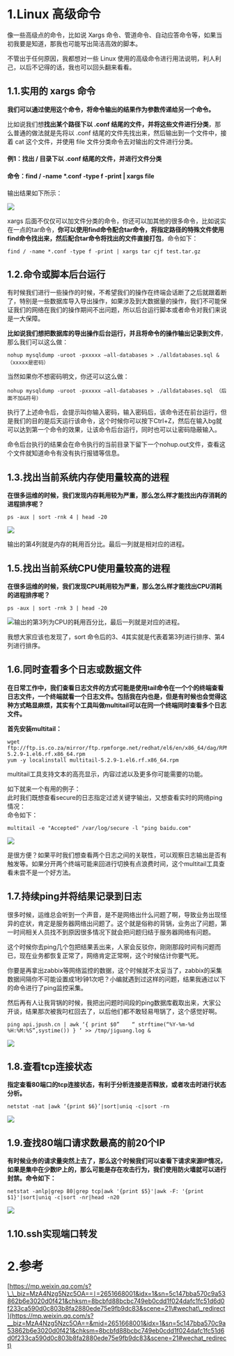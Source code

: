 # 1.Linux 高级命令

像一些高级点的命令，比如说 Xargs 命令、管道命令、自动应答命令等，如果当初我要是知道，那我也可能写出简洁高效的脚本。

不管出于任何原因，我都想对一些 Linux 使用的高级命令进行用法说明，利人利己，以后不记得的话，我也可以回头翻来看看。

## 1.1.**实用的 xargs 命令**

**我们可以通过使用这个命令，将命令输出的结果作为参数传递给另一个命令。**

比如说我们想**找出某个路径下以 .conf 结尾的文件，并将这些文件进行分类**，那么普通的做法就是先将以 .conf 结尾的文件先找出来，然后输出到一个文件中，接着 cat 这个文件，并使用 file 文件分类命令去对输出的文件进行分类。

#### 例1：找出 / 目录下以 .conf 结尾的文件，并进行文件分类

#### 命令：find / -name \*.conf -type f -print \| xargs file

输出结果如下所示：

![](/static/image/640.webp)

xargs 后面不仅仅可以加文件分类的命令，你还可以加其他的很多命令，比如说实在一点的tar命令，**你可以使用find命令配合tar命令，将指定路径的特殊文件使用find命令找出来，然后配合tar命令将找出的文件直接打包**，命令如下：

```
find / -name *.conf -type f -print | xargs tar cjf test.tar.gz
```

## 1.2.**命令或脚本后台运行**

有时候我们进行一些操作的时候，不希望我们的操作在终端会话断了之后就跟着断了，特别是一些数据库导入导出操作，如果涉及到大数据量的操作，我们不可能保证我们的网络在我们的操作期间不出问题，所以后台运行脚本或者命令对我们来说是一大保障。

**比如说我们想把数据库的导出操作后台运行，并且将命令的操作输出记录到文件**，那么我们可以这么做：

```
nohup mysqldump -uroot -pxxxxx —all-databases > ./alldatabases.sql &（xxxxx是密码）
```

当然如果你不想密码明文，你还可以这么做：

```
nohup mysqldump -uroot -pxxxxx —all-databases > ./alldatabases.sql （后面不加&符号）
```

执行了上述命令后，会提示叫你输入密码，输入密码后，该命令还在前台运行，但是我们的目的是后天运行该命令，这个时候你可以按下Ctrl+Z，然后在输入bg就可以达到第一个命令的效果，让该命令后台运行，同时也可以让密码隐蔽输入。

命令后台执行的结果会在命令执行的当前目录下留下一个nohup.out文件，查看这个文件就知道命令有没有执行报错等信息。

## 1.3.**找出当前系统内存使用量较高的进程**

**在很多运维的时候，我们发现内存耗用较为严重，那么怎么样才能找出内存消耗的进程排序呢？**

```
ps -aux | sort -rnk 4 | head -20
```

![](/static/image/微信图片_20200530112307.png)

输出的第4列就是内存的耗用百分比。最后一列就是相对应的进程。

## 1.5.**找出当前系统CPU使用量较高的进程**

**在很多运维的时候，我们发现CPU耗用较为严重，那么怎么样才能找出CPU消耗的进程排序呢？**

```
ps -aux | sort -rnk 3 | head -20
```

![](/static/image/微信截图_20200530112611.png)输出的第3列为CPU的耗用百分比，最后一列就是对应的进程。

我想大家应该也发现了，sort 命令后的3、4其实就是代表着第3列进行排序、第4列进行排序。

## 1.6.**同时查看多个日志或数据文件**

**在日常工作中，我们查看日志文件的方式可能是使用tail命令在一个个的终端查看日志文件，一个终端就看一个日志文件。包括我在内也是，但是有时候也会觉得这种方式略显麻烦，其实有个工具叫做multitail可以在同一个终端同时查看多个日志文件。**

**首先安装multitail：**

```
wget ftp://ftp.is.co.za/mirror/ftp.rpmforge.net/redhat/el6/en/x86_64/dag/RPMS/multitail-5.2.9-1.el6.rf.x86_64.rpm
yum -y localinstall multitail-5.2.9-1.el6.rf.x86_64.rpm
```

multitail工具支持文本的高亮显示，内容过滤以及更多你可能需要的功能。

如下就来一个有用的例子：  
此时我们既想查看secure的日志指定过滤关键字输出，又想查看实时的网络ping情况：  
命令如下：

```
multitail -e "Accepted" /var/log/secure -l "ping baidu.com"
```

![](/static/image/multitail.webp)

是很方便？如果平时我们想查看两个日志之间的关联性，可以观察日志输出是否有触发等。如果分开两个终端可能来回进行切换有点浪费时间，这个multitail工具查看未尝不是一个好方法。

## 1.7.**持续ping并将结果记录到日志**

很多时候，运维总会听到一个声音，是不是网络出什么问题了啊，导致业务出现怪异的症状，肯定是服务器网络出问题了。这个就是俗称的背锅，业务出了问题，第一时间相关人员找不到原因很多情况下就会把问题归结于服务器网络有问题。

这个时候你去ping几个包把结果丢出来，人家会反驳你，刚刚那段时间有问题而已，现在业务都恢复正常了，网络肯定正常啊，这个时候估计你要气死。

你要是再拿出zabbix等网络监控的数据，这个时候就不太妥当了，zabbix的采集数据间隔你不可能设置成1秒钟1次吧？小编就遇到过这样的问题，结果我通过以下的命令进行了ping监控采集。

然后再有人让我背锅的时候，我把出问题时间段的ping数据库截取出来，大家公开谈，结果那次被我叼杠回去了，以后他们都不敢轻易甩锅了，这个感觉好啊。

```
ping api.jpush.cn | awk ‘{ print $0”    “ strftime(“%Y-%m-%d %H:%M:%S”,systime()) } ‘ >> /tmp/jiguang.log &
```

![](/static/image/持续ping并将结果记录到日志ping命令.webp)

## 1.8.**查看tcp连接状态**

**指定查看80端口的tcp连接状态，有利于分析连接是否释放，或者攻击时进行状态分析。**

```
netstat -nat |awk ‘{print $6}’|sort|uniq -c|sort -rn
```

![](/static/image/查看tcp连接状态.webp)

## 1.9.**查找80端口请求数最高的前20个IP**

**有时候业务的请求量突然上去了，那么这个时候我们可以查看下请求来源IP情况，如果是集中在少数IP上的，那么可能是存在攻击行为，我们使用防火墙就可以进行封禁。命令如下：**

```
netstat -anlp|grep 80|grep tcp|awk '{print $5}'|awk -F: '{print $1}'|sort|uniq -c|sort -nr|head -n20
```

![](/static/image/查找80端口请求数最高的前20个IP.webp)

## 1.10.**ssh实现端口转发**



# 2.参考

[https://mp.weixin.qq.com/s?\_\_biz=MzA4Nzg5Nzc5OA==∣=2651668001&idx=1&sn=5c147bba570c9a53862b6e3020d0f421&chksm=8bcbfd88bcbc749eb0cdd1f024dafc1fc51d6d0f233ca590d0c803b8fa2880ede75e9fb9dc83&scene=21\#wechat\_redirect](https://mp.weixin.qq.com/s?__biz=MzA4Nzg5Nzc5OA==&mid=2651668001&idx=1&sn=5c147bba570c9a53862b6e3020d0f421&chksm=8bcbfd88bcbc749eb0cdd1f024dafc1fc51d6d0f233ca590d0c803b8fa2880ede75e9fb9dc83&scene=21#wechat_redirect)

